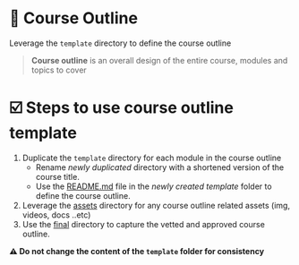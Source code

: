 # 🔖  Course Outline

Leverage the `template` directory to define the course outline

> **Course outline** is an overall design of the entire course, modules and topics to cover

# ☑️ Steps to use course outline template 

1. Duplicate the `template` directory for each module in the course outline 
   * Rename *newly duplicated* directory with a shortened version of the course title.
   * Use the [README.md](./template/README.md) file in the *newly created template* folder to define the course outline.
2. Leverage the [assets](./template/assets) directory for any course outline related assets (img, videos, docs ..etc)
3. Use the [final](./template/final) directory to capture the vetted and approved course outline. 


**⚠️ Do not change the content of the `template` folder for consistency**